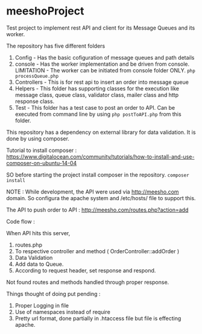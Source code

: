 # meeshoProject
Test project to implement rest API and client for its
Message Queues and its worker.

The repository has five different folders

1. Config - Has the basic cofiguration of message queues and path details
2. console -  Has the worker implementation and be driven from console. 
LIMITATION - The worker can be initiated from console folder ONLY. `php processQueue.php `
3. Controllers - This is for rest api to insert an order into message queue
4. Helpers - This folder has supporting classes for the execution like message class, queue class, validator class, mailer class and http response class.
5. Test - This folder has a test case to post an order to API. Can be executed from command line by using `php postToAPI.php` from this folder.

This repository has a dependency on external library for data validation. It is done by using composer. 

Tutorial to install composer : https://www.digitalocean.com/community/tutorials/how-to-install-and-use-composer-on-ubuntu-14-04

SO before starting the project install composer in the repository. `composer install`

NOTE : While development, the API were used via http://meesho.com domain. So configura the apache system and /etc/hosts/ file to support this.

The API to push order to API : http://meesho.com/routes.php?action=add

Code flow : 

When API hits this server,

1. routes.php
2. To respective controller and method ( OrderController::addOrder )
3. Data Validation
4. Add data to Queue.
5. According to request header, set response and respond.

Not found routes and methods handled through proper response.

Things thought of doing put pending : 

1. Proper Logging in file
2. Use of namespaces instead of require
3. Pretty url format, done partially in .htaccess file but file is effecting apache.


